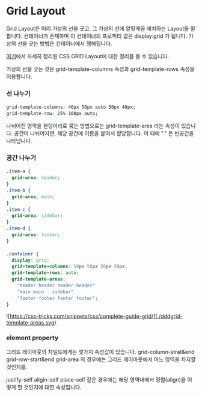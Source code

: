 # Grid Layout

Grid Layout은 미리 가상의 선을 긋고, 그 가상의 선에 알맞게끔 배치하는 Layout을 말합니다.
컨테이너가 존재하며 이 컨테이너의 프로퍼티 값은 display:grid 가 됩니다.
가상의 선을 긋는 방법은 컨테이너에서 행해집니다.

[여기](https://css-tricks.com/snippets/css/complete-guide-grid/)에서 자세히 정리된 CSS GRID Layout에 대한 정리를 볼 수 있습니다.

가상의 선을 긋는 것은 grid-template-columns 속성과 grid-template-rows 속성을 이용합니다.
### 선 나누기
```css
grid-template-columns: 40px 50px auto 50px 40px;
grid-template-row: 25% 100px auto;
```

나뉘어진 영역을 한덩어리로 묶는 방법으로는 grid-template-ares 라는 속성이 있습니다.
공간이 나뉘어지면, 해당 공간에 이름을 붙여서 할당합니다. 이 때에 "." 은 빈공간을 나타냅니다.

### 공간 나누기

```css
.item-a {
  grid-area: header;
}
.item-b {
  grid-area: main;
}
.item-c {
  grid-area: sidebar;
}
.item-d {
  grid-area: footer;
}

.container {
  display: grid;
  grid-template-columns: 50px 50px 50px 50px;
  grid-template-rows: auto;
  grid-template-areas: 
    "header header header header"
    "main main . sidebar"
    "footer footer footer footer";
}
```

![https://css-tricks.com/snippets/css/complete-guide-grid/](./dddgrid-template-areas.svg)

### element property

그리드 레이아웃의 차일드에게는 몇가지 속성값이 있습니다.
grid-column-strat&end
grid-row-start&end
grid-area
의 경우에는 그리드 레이아웃에서 어느 영역을 차지할 것인지를.

justify-self
aligin-self
place-self
같은 경우에는 해당 영역내에서 정렬(align)을 어떻게 할 것인지에 대한 속성입니다.